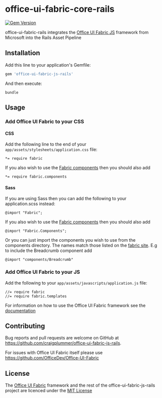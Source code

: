 # office-ui-fabric-core-rails

[![Gem Version](https://badge.fury.io/rb/office-ui-fabric-js-rails.svg)](https://badge.fury.io/rb/office-ui-fabric-js-rails)

office-ui-fabric-rails integrates the [Office UI Fabric JS](https://github.com/OfficeDev/office-ui-fabric-js) framework from Microsoft into the Rails Asset Pipeline

## Installation

Add this line to your application's Gemfile:

```ruby
gem 'office-ui-fabric-js-rails'
```

And then execute:

    bundle

## Usage

### Add Office UI Fabric to your CSS

#### CSS

Add the following line to the end of your `app/assets/stylesheets/application.css` file:

```
*= require fabric
```

If you also wish to use the [Fabric components](http://dev.office.com/fabric/components) then you should also add

```
*= require fabric.components
```

#### Sass

If you are using Sass then you can add the following to your application.scss instead:

```
@import "Fabric";
```

If you also wish to use the [Fabric components](http://dev.office.com/fabric/components) then you should also add

```
@import "Fabric.Components";
```

Or you can just import the components you wish to use from the components directory. The names match those listed on the [fabric site](http://dev.office.com/fabric/components). E.g to include the Breadcrumb component add

```
@import "components/Breadcrumb"
```

### Add Office UI Fabric to your JS

Add the following to your `app/assets/javascripts/application.js` file:

```
//= require fabric
//= require fabric.templates
```

For information on how to use the Office UI Fabric framework see the [documentation](http://dev.office.com/fabric)

## Contributing

Bug reports and pull requests are welcome on GitHub at https://github.com/craigplummer/office-ui-fabric-js-rails.

For issues with Office UI Fabric itself please use https://github.com/OfficeDev/Office-UI-Fabric

## License

The [Office UI Fabric](https://github.com/OfficeDev/Office-UI-Fabric) framework and the rest of the office-ui-fabric-js-rails project are licenced under the [MIT License](https://opensource.org/licenses/mit-license.html)
